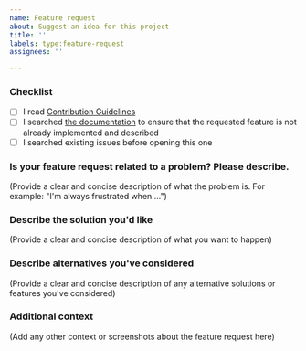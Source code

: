 ```yaml
---
name: Feature request
about: Suggest an idea for this project
title: ''
labels: type:feature-request
assignees: ''

---
```

### Checklist

*   [ ] I read [Contribution Guidelines](https://github.com/apragacz/django-rest-registration/blob/master/CONTRIBUTING.md#issues)
*   [ ] I searched [the documentation](https://django-rest-registration.readthedocs.io/) to ensure that the requested feature is not already implemented and described
*   [ ] I searched existing issues before opening this one

### Is your feature request related to a problem? Please describe.
(Provide a clear and concise description of what the problem is.
For example: "I'm always frustrated when ...")

### Describe the solution you'd like
(Provide a clear and concise description of what you want to happen)

### Describe alternatives you've considered
(Provide a clear and concise description of any alternative solutions or features you've considered)

### Additional context
(Add any other context or screenshots about the feature request here)
